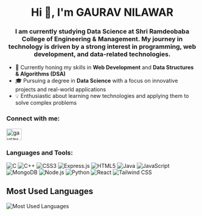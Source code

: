 <h1 align="center">Hi 👋, I'm GAURAV NILAWAR</h1>
<h3 align="center">
  I am currently studying Data Science at Shri Ramdeobaba College of Engineering & Management. My journey in technology is driven by a strong interest in programming, web development, and data-related technologies.
</h3>

- 🌱 Currently honing my skills in **Web Development** and **Data Structures & Algorithms (DSA)**
- 🎓 Pursuing a degree in **Data Science** with a focus on innovative projects and real-world applications
- 💡 Enthusiastic about learning new technologies and applying them to solve complex problems

<h3 align="left">Connect with me:</h3>
<p align="left">
  <a href="https://linkedin.com/in/gauravnilawar" target="blank">
    <img align="center" src="https://raw.githubusercontent.com/rahuldkjain/github-profile-readme-generator/master/src/images/icons/Social/linked-in-alt.svg" alt="gaurav nilawar" height="30" width="40" />
  </a>
</p>

<h3 align="left">Languages and Tools:</h3>
<p align="left">
  <img src="https://img.shields.io/badge/C-%2300599C.svg?style=for-the-badge&logo=c&logoColor=white" alt="C" />
  <img src="https://img.shields.io/badge/C%2B%2B-%2300599C.svg?style=for-the-badge&logo=c%2B%2B&logoColor=white" alt="C++" />
  <img src="https://img.shields.io/badge/CSS3-%231572B6.svg?style=for-the-badge&logo=css3&logoColor=white" alt="CSS3" />
  <img src="https://img.shields.io/badge/Express.js-%23000000.svg?style=for-the-badge&logo=express&logoColor=white" alt="Express.js" />
  <img src="https://img.shields.io/badge/HTML5-%23E34F26.svg?style=for-the-badge&logo=html5&logoColor=white" alt="HTML5" />
  <img src="https://img.shields.io/badge/Java-%23ED8B00.svg?style=for-the-badge&logo=java&logoColor=white" alt="Java" />
  <img src="https://img.shields.io/badge/JavaScript-%23F7DF1E.svg?style=for-the-badge&logo=javascript&logoColor=black" alt="JavaScript" />
  <img src="https://img.shields.io/badge/MongoDB-%2347A248.svg?style=for-the-badge&logo=mongodb&logoColor=white" alt="MongoDB" />
  <img src="https://img.shields.io/badge/Node.js-%23339933.svg?style=for-the-badge&logo=node.js&logoColor=white" alt="Node.js" />
  <img src="https://img.shields.io/badge/Python-%233776AB.svg?style=for-the-badge&logo=python&logoColor=white" alt="Python" />
  <img src="https://img.shields.io/badge/React-%2361DAFB.svg?style=for-the-badge&logo=react&logoColor=white" alt="React" />
  <img src="https://img.shields.io/badge/Tailwind%20CSS-%2338B2AC.svg?style=for-the-badge&logo=tailwind-css&logoColor=white" alt="Tailwind CSS" />
</p>

## Most Used Languages
<p>
  <img align="center" src="https://github-readme-stats.vercel.app/api/top-langs?username=gaurav1Nn&show_icons=true&locale=en&layout=compact&langs_count=8" alt="Most Used Languages" />
</p>




